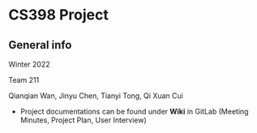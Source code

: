 # CS398 Project

## General info

Winter 2022

Team 211

Qianqian Wan, Jinyu Chen, Tianyi Tong, Qi Xuan Cui

- Project documentations can be found under **Wiki** in GitLab (Meeting Minutes, Project Plan, User Interview)


